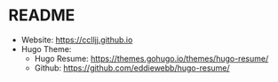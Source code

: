 # README

- Website: https://cclljj.github.io
- Hugo Theme: 
  - Hugo Resume: https://themes.gohugo.io/themes/hugo-resume/
  - Github: https://github.com/eddiewebb/hugo-resume/
